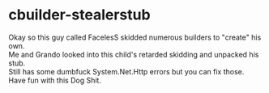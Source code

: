 # cbuilder-stealerstub
Okay so this guy called FacelesS skidded numerous builders to "create" his own. <br />
Me and Grando looked into this child's retarded skidding and unpacked his stub. <br />
Still has some dumbfuck System.Net.Http errors but you can fix those. <br />
Have fun with this Dog Shit. <br />
